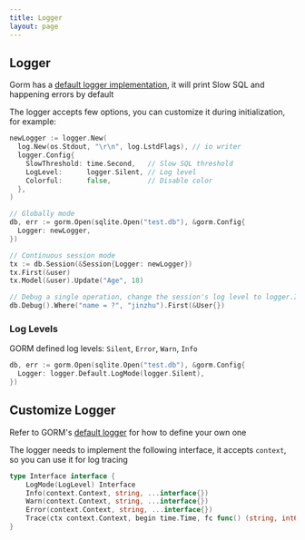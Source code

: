 ```yaml
---
title: Logger
layout: page
---
```


## Logger

Gorm has a [default logger implementation](https://github.com/go-gorm/gorm/blob/master/logger/logger.go), it will print Slow SQL and happening errors by default

The logger accepts few options, you can customize it during initialization, for example:

```go
newLogger := logger.New(
  log.New(os.Stdout, "\r\n", log.LstdFlags), // io writer
  logger.Config{
    SlowThreshold: time.Second,   // Slow SQL threshold
    LogLevel:      logger.Silent, // Log level
    Colorful:      false,         // Disable color
  },
)

// Globally mode
db, err := gorm.Open(sqlite.Open("test.db"), &gorm.Config{
  Logger: newLogger,
})

// Continuous session mode
tx := db.Session(&Session{Logger: newLogger})
tx.First(&user)
tx.Model(&user).Update("Age", 18)

// Debug a single operation, change the session's log level to logger.Info
db.Debug().Where("name = ?", "jinzhu").First(&User{})
```

### Log Levels

GORM defined log levels: `Silent`, `Error`, `Warn`, `Info`

```go
db, err := gorm.Open(sqlite.Open("test.db"), &gorm.Config{
  Logger: logger.Default.LogMode(logger.Silent),
})
```

## Customize Logger

Refer to GORM's [default logger](https://github.com/go-gorm/gorm/blob/master/logger/logger.go) for how to define your own one

The logger needs to implement the following interface, it accepts `context`, so you can use it for log tracing

```go
type Interface interface {
    LogMode(LogLevel) Interface
    Info(context.Context, string, ...interface{})
    Warn(context.Context, string, ...interface{})
    Error(context.Context, string, ...interface{})
    Trace(ctx context.Context, begin time.Time, fc func() (string, int64), err error)
}
```
